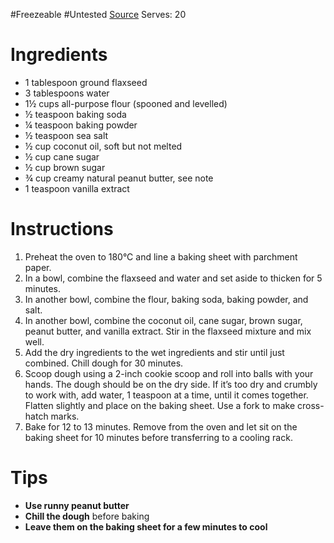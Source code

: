 #Freezeable
#Untested 
[Source](https://www.loveandlemons.com/peanut-butter-cookies/)
Serves: 20
# Ingredients
- 1 tablespoon ground flaxseed
- 3 tablespoons water
- 1½ cups all-purpose flour (spooned and levelled)
- ½ teaspoon baking soda
- ¼ teaspoon baking powder
- ½ teaspoon sea salt
- ½ cup coconut oil, soft but not melted
- ½ cup cane sugar
- ½ cup brown sugar
- ¾ cup creamy natural peanut butter, see note
- 1 teaspoon vanilla extract

# Instructions
1. Preheat the oven to 180°C and line a baking sheet with parchment paper.
2. In a bowl, combine the flaxseed and water and set aside to thicken for 5 minutes.
3. In another bowl, combine the flour, baking soda, baking powder, and salt.
4. In another bowl, combine the coconut oil, cane sugar, brown sugar, peanut butter, and vanilla extract. Stir in the flaxseed mixture and mix well.
5. Add the dry ingredients to the wet ingredients and stir until just combined. Chill dough for 30 minutes.
6. Scoop dough using a 2-inch cookie scoop and roll into balls with your hands. The dough should be on the dry side. If it’s too dry and crumbly to work with, add water, 1 teaspoon at a time, until it comes together. Flatten slightly and place on the baking sheet. Use a fork to make cross-hatch marks. 
7. Bake for 12 to 13 minutes. Remove from the oven and let sit on the baking sheet for 10 minutes before transferring to a cooling rack.

# Tips
- **Use runny peanut butter**
- **Chill the dough** before baking
- **Leave them on the baking sheet for a few minutes to cool**

